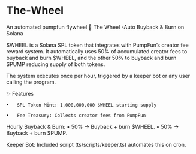 # The-Wheel
An automated pumpfun flywheel
🛞 The Wheel -Auto Buyback & Burn on Solana

$WHEEL is a Solana SPL token that integrates with PumpFun’s creator fee reward system.
It automatically uses 50% of accumulated creator fees to buyback and burn $WHEEL, and the other 50% to buyback and burn $PUMP  reducing supply of both tokens.

The system executes once per hour, triggered by a keeper bot or any user calling the program.

✨ Features

	•	SPL Token Mint: 1,000,000,000 $WHEEL starting supply

	•	Fee Treasury: Collects creator fees from PumpFun

Hourly Buyback & Burn:
•	50% → Buyback + burn $WHEEL.
•	50% → Buyback + burn $PUMP.

Keeper Bot: Included script (ts/scripts/keeper.ts) automates this on cron.
